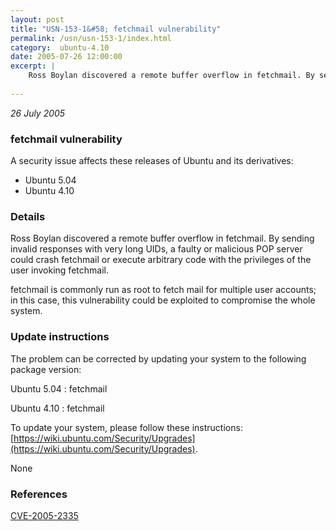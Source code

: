 ```yaml
---
layout: post
title: "USN-153-1&#58; fetchmail vulnerability"
permalink: /usn/usn-153-1/index.html
category:  ubuntu-4.10
date: 2005-07-26 12:00:00
excerpt: |
    Ross Boylan discovered a remote buffer overflow in fetchmail. By sending invalid responses with very long UIDs, a faulty or malicious POP server could crash fetchmail or execute arbitrary code with the privileges of the user invoking fetchmail.
    
--- 
```

 
 

*26 July 2005*

### fetchmail vulnerability

A security issue affects these releases of Ubuntu and its derivatives:

* Ubuntu 5.04
* Ubuntu 4.10

### Details

Ross Boylan discovered a remote buffer overflow in fetchmail. By sending invalid responses with very long UIDs, a faulty or malicious POP server could crash fetchmail or execute arbitrary code with the privileges of the user invoking fetchmail.

fetchmail is commonly run as root to fetch mail for multiple user accounts; in this case, this vulnerability could be exploited to compromise the whole system.

### Update instructions

The problem can be corrected by updating your system to the following package version:

Ubuntu 5.04
 : fetchmail 

Ubuntu 4.10
 : fetchmail 

To update your system, please follow these instructions: [https://wiki.ubuntu.com/Security/Upgrades](https://wiki.ubuntu.com/Security/Upgrades).

None

### References

 
 [CVE-2005-2335](http://people.ubuntu.com/~ubuntu-security/cve/CVE-2005-2335)
 

